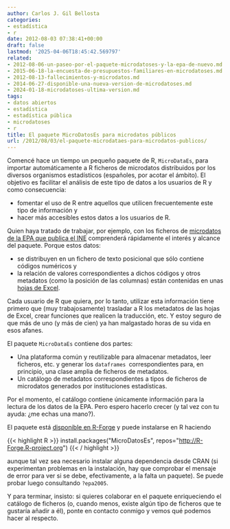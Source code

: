 ```yaml
---
author: Carlos J. Gil Bellosta
categories:
- estadística
- r
date: 2012-08-03 07:38:41+00:00
draft: false
lastmod: '2025-04-06T18:45:42.569797'
related:
- 2012-08-06-un-paseo-por-el-paquete-microdatoses-y-la-epa-de-nuevo.md
- 2015-06-18-la-encuesta-de-presupuestos-familiares-en-microdatoses.md
- 2012-08-13-fallecimientos-y-microdatos.md
- 2014-06-27-disponible-una-nueva-version-de-microdatoses.md
- 2024-01-18-microdatoses-ultima-version.md
tags:
- datos abiertos
- estadística
- estadística pública
- microdatoses
- r
title: El paquete MicroDatosEs para microdatos públicos
url: /2012/08/03/el-paquete-microdataes-para-microdatos-publicos/
---
```


Comencé hace un tiempo un pequeño paquete de R, `MicroDataEs`, para importar automáticamente a R ficheros de microdatos distribuidos por los diversos organismos estadísticos (españoles, por acotar el ámbito). El objetivo es facilitar el análisis de este tipo de datos a los usuarios de R y como consecuencia:

* fomentar el uso de R entre aquellos que utilicen frecuentemente este tipo de información y
* hacer más accesibles estos datos a los usuarios de R.

Quien haya tratado de trabajar, por ejemplo, con los ficheros de [microdatos de la EPA que publica el INE](http://www.ine.es/prodyser/micro_epa.htm) comprenderá rápidamente el interés y alcance del paquete. Porque estos datos:

* se distribuyen en un fichero de texto posicional que sólo contiene códigos numéricos y
* la relación de valores correspondientes a dichos códigos y otros metadatos (como la posición de las columnas) están contenidas en unas [hojas de Excel](ftp://www.ine.es/temas/epa/disereg_epa0511.zip).

Cada usuario de R que quiera, por lo tanto, utilizar esta información tiene primero que (muy trabajosamente) trasladar a R los metadatos de las hojas de Excel, crear funciones que realicen la traducción, etc. Y estoy seguro de que más de uno (y más de cien) ya han malgastado horas de su vida en esos afanes.

El paquete `MicroDataEs` contiene dos partes:

* Una plataforma común y reutilizable para almacenar metadatos, leer ficheros, etc. y generar los `dataframes `correspondientes para, en principio, una clase amplia de ficheros de metadatos.
* Un catálogo de metadatos correspondientes a tipos de ficheros de microdatos generados por instituciones estadísticas.

Por el momento, el catálogo contiene únicamente información para la lectura de los datos de la EPA. Pero espero hacerlo crecer (y tal vez con tu ayuda: ¿me echas una mano?).

El paquete está [disponible en R-Forge](https://r-forge.r-project.org/projects/microdataes/) y puede instalarse en R haciendo

{{< highlight R >}}
install.packages("MicroDatosEs",
	repos="http://R-Forge.R-project.org")
{{< / highlight >}}

aunque tal vez sea necesario instalar alguna dependencia desde CRAN (si experimentan problemas en la instalación, hay que comprobar el mensaje de error para ver si se debe, efectivamente, a la falta un paquete). Se puede probar luego consultando `?epa2005`.

Y para terminar, insisto: si quieres colaborar en el paquete enriqueciendo el catálogo de ficheros (o, cuando menos, existe algún tipo de ficheros que te gustaría añadir a él), ponte en contacto conmigo y vemos qué podemos hacer al respecto.